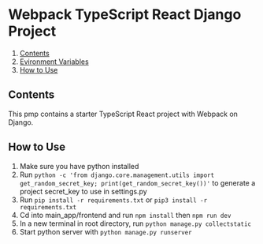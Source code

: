 # Webpack TypeScript React Django Project

1. [Contents](#contents)
2. [Evironment Variables](#evironment-variables)
3. [How to Use](#how-to-use)

## Contents

This pmp contains a starter TypeScript React project with Webpack on Django.


## How to Use

1. Make sure you have python installed
2. Run ```python -c 'from django.core.management.utils import get_random_secret_key; print(get_random_secret_key())'``` to generate a project secret_key to use in settings.py
3. Run ```pip install -r requirements.txt``` or ```pip3 install -r requirements.txt``` 
1. Cd into main_app/frontend and run ``npm install`` then ``npm run dev``
2. In a new terminal in root directory, run ``python manage.py collectstatic``
3. Start python server with ``python manage.py runserver``



